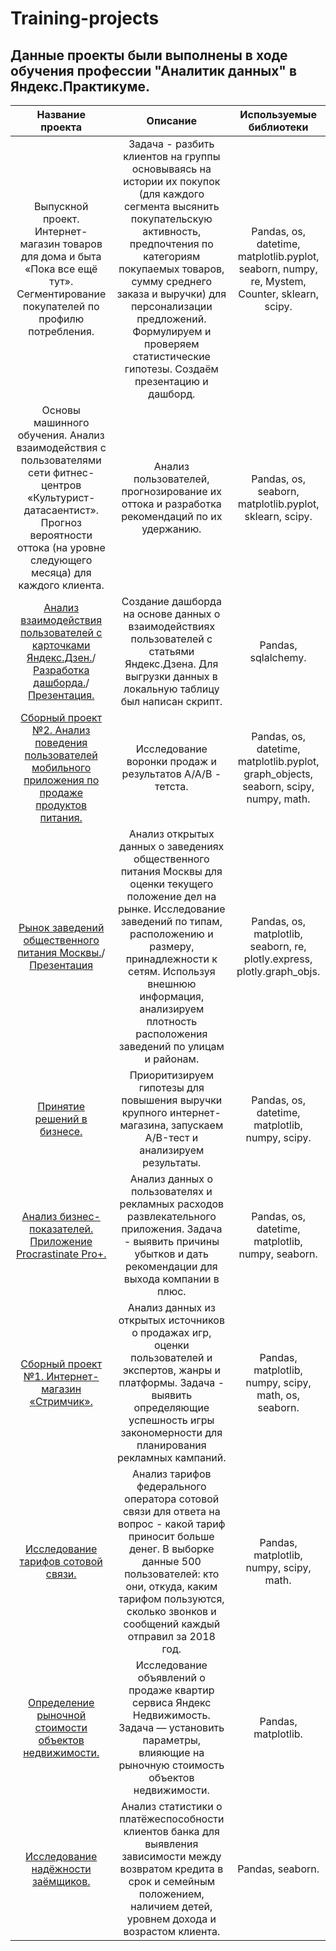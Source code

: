 # Training-projects
## Данные проекты были выполнены в ходе обучения профессии "Аналитик данных" в Яндекс.Практикуме.

|Название проекта |Описание                                                                 |Используемые библиотеки  |
|:---------------:|:-----------------------------------------------------------------------:|:-----------------------:|
Выпускной проект. Интернет-магазин товаров для дома и быта «Пока все ещё тут». Сегментирование покупателей по профилю потребления.| Задача - разбить клиентов на группы основываясь на истории их покупок (для каждого сегмента высянить покупательскую активность, предпочтения по категориям покупаемых товаров, сумму среднего заказа и выручки) для персонализации предложений. Формулируем и проверяем статистические гипотезы. Создаём презентацию и дашборд.|Pandas, os, datetime, matplotlib.pyplot, seaborn, numpy, re, Mystem, Counter, sklearn, scipy.|
|Основы машинного обучения. Анализ взаимодействия с пользователями сети фитнес-центров «Культурист-датасаентист». Прогноз вероятности оттока (на уровне следующего месяца) для каждого клиента.|Анализ пользователей, прогнозирование их оттока и разработка рекомендаций по их удержанию.|Pandas, os, seaborn, matplotlib.pyplot, sklearn, scipy.|
|[Анализ взаимодействия пользователей с карточками Яндекс.Дзен.](https://github.com/olgasemaka/Training-projects/tree/main/%D0%9F%D1%80%D0%BE%D0%B5%D0%BA%D1%82:%20%D0%90%D0%B2%D1%82%D0%BE%D0%BC%D0%B0%D1%82%D0%B8%D0%B7%D0%B0%D1%86%D0%B8%D1%8F)/ [Разработка дашборда.](https://public.tableau.com/views/Dashboard_16551879078290/Dashboard1?:language=en-US&:display_count=n&:origin=viz_share_link)/[Презентация.](https://github.com/olgasemaka/Training-projects/blob/main/%D0%9F%D1%80%D0%BE%D0%B5%D0%BA%D1%82:%20%D0%90%D0%B2%D1%82%D0%BE%D0%BC%D0%B0%D1%82%D0%B8%D0%B7%D0%B0%D1%86%D0%B8%D1%8F/%D0%9F%D1%80%D0%B5%D0%B7%D0%B5%D0%BD%D1%82%D0%B0%D1%86%D0%B8%D1%8F%20%D0%AF%D0%BD%D0%B4%D0%B5%D0%BA%D1%81%20%D0%94%D0%B7%D0%B5%D0%BD.pdf)|Создание дашборда на основе данных о взаимодействиях пользователей с статьями Яндекс.Дзена. Для выгрузки данных в локальную таблицу был написан скрипт.|Pandas, sqlalchemy.|
|[Сборный проект №2. Анализ поведения пользователей мобильного приложения по продаже продуктов питания.](https://github.com/olgasemaka/Training-projects/tree/main/%D0%A1%D0%B1%D0%BE%D1%80%D0%BD%D1%8B%D0%B9%20%D0%BF%D1%80%D0%BE%D0%B5%D0%BA%D1%82%20%E2%84%962)|Исследование воронки продаж и результатов А/А/В - тетста.|Pandas,  os, datetime, matplotlib.pyplot, graph_objects, seaborn, scipy, numpy, math.|
|[Рынок заведений общественного питания Москвы.](https://github.com/olgasemaka/Training-projects/tree/main/%D0%9F%D1%80%D0%BE%D0%B5%D0%BA%D1%82:%20%D0%92%D0%B8%D0%B7%D1%83%D0%B0%D0%BB%D0%B8%D0%B7%D0%B0%D1%86%D0%B8%D1%8F)/[Презентация](https://github.com/olgasemaka/Training-projects/blob/main/%D0%9F%D1%80%D0%BE%D0%B5%D0%BA%D1%82:%20%D0%92%D0%B8%D0%B7%D1%83%D0%B0%D0%BB%D0%B8%D0%B7%D0%B0%D1%86%D0%B8%D1%8F/%D0%98%D1%81%D1%81%D0%BB%D0%B5%D0%B4%D0%BE%D0%B2%D0%B0%D0%BD%D0%B8%D0%B5%20%D1%80%D1%8B%D0%BD%D0%BA%D0%B0%20%D0%BE%D0%B1%D1%89%D0%B5%D1%81%D1%82%D0%B2%D0%B5%D0%BD%D0%BD%D0%BE%D0%B3%D0%BE%20%D0%BF%D0%B8%D1%82%D0%B0%D0%BD%D0%B8%D1%8F%20%D0%B2%20%D0%9C%D0%BE%D1%81%D0%BA%D0%B2%D0%B521_05_22.pdf)|Анализ открытых данных о заведениях общественного питания Москвы для оценки текущего положение дел на рынке. Исследование заведений по типам, расположению и размеру, принадлежности к сетям. Используя внешнюю информация, анализируем плотность расположения заведений по улицам и районам.|Pandas, os, matplotlib, seaborn, re, plotly.express, plotly.graph_objs.|
|[Принятие решений в бизнесе.](https://github.com/olgasemaka/Training-projects/tree/main/%D0%9F%D1%80%D0%BE%D0%B5%D0%BA%D1%82:%20%D0%9F%D1%80%D0%B8%D0%BD%D1%8F%D1%82%D0%B8%D0%B5%20%D1%80%D0%B5%D1%88%D0%B5%D0%BD%D0%B8%D0%B9%20%D0%B2%20%D0%B1%D0%B8%D0%B7%D0%BD%D0%B5%D1%81%D0%B5)|Приоритизируем гипотезы для повышения выручки крупного интернет-магазина, запускаем A/B-тест и анализируем результаты.|Pandas, os, datetime, matplotlib, numpy, scipy.|
|[Анализ бизнес-показателей. Приложение Procrastinate Pro+.](https://github.com/olgasemaka/Training-projects/tree/main/%D0%9F%D1%80%D0%BE%D0%B5%D0%BA%D1%82:%20%D0%90%D0%BD%D0%B0%D0%BB%D0%B8%D0%B7%20%D0%B1%D0%B8%D0%B7%D0%BD%D0%B5%D1%81-%D0%BF%D0%BE%D0%BA%D0%B0%D0%B7%D0%B0%D1%82%D0%B5%D0%BB%D0%B5%D0%B9)|Анализ данных о пользователях и рекламных расходов развлекательного приложения. Задача - выявить причины убытков и дать рекомендации для выхода компании в плюс.|Pandas, os, datetime, matplotlib, numpy, seaborn.|
|[Сборный проект №1. Интернет-магазин «Стримчик».](https://github.com/olgasemaka/Training-projects/tree/main/%D0%A1%D0%B1%D0%BE%D1%80%D0%BD%D1%8B%D0%B9%20%D0%BF%D1%80%D0%BE%D0%B5%D0%BA%D1%82%20%E2%84%961)|Анализ данных из открытых источников о продажах игр, оценки пользователей и экспертов, жанры и платформы. Задача - выявить определяющие успешность игры закономерности для планирования рекламных кампаний.|Pandas, matplotlib, numpy, scipy, math, os, seaborn.|
|[Исследование тарифов сотовой связи.](https://github.com/olgasemaka/Training-projects/tree/main/%D0%9F%D1%80%D0%BE%D0%B5%D0%BA%D1%82:%20%D0%A1%D1%82%D0%B0%D1%82%D0%B8%D1%81%D1%82%D0%B8%D1%87%D0%B5%D1%81%D0%BA%D0%B8%D0%B9%20%D0%B0%D0%BD%D0%B0%D0%BB%D0%B8%D0%B7%20%D0%B4%D0%B0%D0%BD%D0%BD%D1%8B%D1%85)|Анализ тарифов федерального оператора сотовой связи для ответа на вопрос - какой тариф приносит больше денег. В выборке данные 500 пользователей: кто они, откуда, каким тарифом пользуются, сколько звонков и сообщений каждый отправил за 2018 год.|Pandas, matplotlib, numpy, scipy, math.|
|[Определение рыночной стоимости объектов недвижимости.](https://github.com/olgasemaka/Training-projects/tree/main/%D0%9F%D1%80%D0%BE%D0%B5%D0%BA%D1%82:%20%D0%98%D1%81%D1%81%D0%BB%D0%B5%D0%B4%D0%BE%D0%B2%D0%B0%D1%82%D0%B5%D0%BB%D1%8C%D1%81%D0%BA%D0%B8%D0%B9%20%D0%B0%D0%BD%D0%B0%D0%BB%D0%B8%D0%B7%20%D0%B4%D0%B0%D0%BD%D0%BD%D1%8B%D1%85)|Исследование объявлений о продаже квартир сервиса Яндекс Недвижимость. Задача — установить параметры, влияющие на рыночную стоимость объектов недвижимости.|Pandas, matplotlib.|
|[Исследование надёжности заёмщиков.](https://github.com/olgasemaka/Training-projects/tree/main/%D0%9F%D1%80%D0%BE%D0%B5%D0%BA%D1%82:%20%D0%9F%D1%80%D0%B5%D0%B4%D0%BE%D0%B1%D1%80%D0%B0%D0%B1%D0%BE%D1%82%D0%BA%D0%B0%20%D0%B4%D0%B0%D0%BD%D0%BD%D1%8B%D1%85)|Анализ статистики о платёжеспособности клиентов банка для выявления зависимости между возвратом кредита в срок и семейным положением, наличием детей, уровнем дохода и возрастом клиента.|Pandas, seaborn.|

